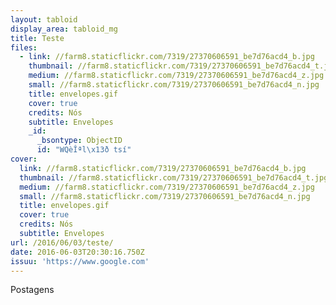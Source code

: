```yaml
---
layout: tabloid
display_area: tabloid_mg
title: Teste
files:
  - link: //farm8.staticflickr.com/7319/27370606591_be7d76acd4_b.jpg
    thumbnail: //farm8.staticflickr.com/7319/27370606591_be7d76acd4_t.jpg
    medium: //farm8.staticflickr.com/7319/27370606591_be7d76acd4_z.jpg
    small: //farm8.staticflickr.com/7319/27370606591_be7d76acd4_n.jpg
    title: envelopes.gif
    cover: true
    credits: Nós
    subtitle: Envelopes
    _id:
      _bsontype: ObjectID
      id: "WQèÎªl\x13ð tsí"
cover:
  link: //farm8.staticflickr.com/7319/27370606591_be7d76acd4_b.jpg
  thumbnail: //farm8.staticflickr.com/7319/27370606591_be7d76acd4_t.jpg
  medium: //farm8.staticflickr.com/7319/27370606591_be7d76acd4_z.jpg
  small: //farm8.staticflickr.com/7319/27370606591_be7d76acd4_n.jpg
  title: envelopes.gif
  cover: true
  credits: Nós
  subtitle: Envelopes
url: /2016/06/03/teste/
date: 2016-06-03T20:30:16.750Z
issuu: 'https://www.google.com'
---
```

<p>Postagens</p>


